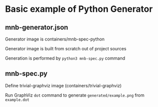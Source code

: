 # Basic example of Python Generator

## mnb-generator.json

Generator image is containers/mnb-spec-python

Generator image is built from scratch out of project sources

Generation is performed by `python3 mnb-spec.py` command

## mnb-spec.py

Define trivial-graphviz image (containers/trivial-graphviz)

Run GraphViz `dot` command to generate `generated/example.png` from `example.dot`

